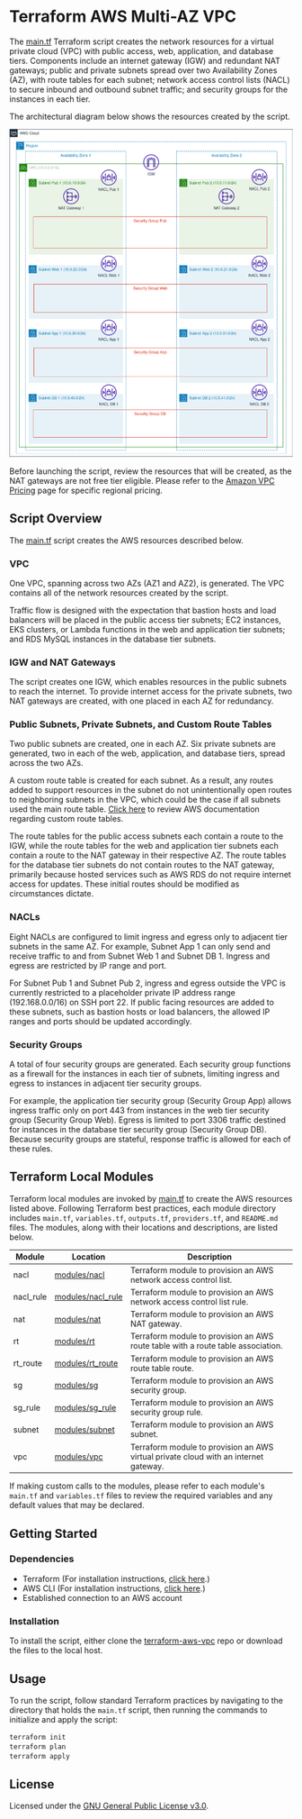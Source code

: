 # Terraform AWS Multi-AZ VPC
The [main.tf](./main.tf) Terraform script creates the network resources for a virtual private cloud (VPC) with public access, web, application, and database tiers.  Components include an internet gateway (IGW) and redundant NAT gateways; public and private subnets spread over two Availability Zones (AZ), with route tables for each subnet; network access control lists (NACL) to secure inbound and outbound subnet traffic; and security groups for the instances in each tier.

The architectural diagram below shows the resources created by the script.

![Multi-AZ-VPC diagram](./img/multi-az-vpc.png)

Before launching the script, review the resources that will be created, as the NAT gateways are not free tier eligible. Please refer to the [Amazon VPC Pricing](https://aws.amazon.com/vpc/pricing/) page for specific regional pricing.  

## Script Overview
The [main.tf](./main.tf) script creates the AWS resources described below.

### VPC
One VPC, spanning across two AZs (AZ1 and AZ2), is generated. The VPC contains all of the network resources created by the script.

Traffic flow is designed with the expectation that bastion hosts and load balancers will be placed in the public access tier subnets; EC2 instances, EKS clusters, or Lambda functions in the web and application tier subnets; and RDS MySQL instances in the database tier subnets.

### IGW and NAT Gateways 
The script creates one IGW, which enables resources in the public subnets to reach the internet. To provide internet access for the private subnets, two NAT gateways are created, with one placed in each AZ for redundancy. 

### Public Subnets, Private Subnets, and Custom Route Tables
Two public subnets are created, one in each AZ. Six private subnets are generated, two in each of the web, application, and database tiers, spread across the two AZs. 

A custom route table is created for each subnet. As a result, any routes added to support resources in the subnet do not unintentionally open routes to neighboring subnets in the VPC, which could be the case if all subnets used the main route table. [Click here](https://docs.aws.amazon.com/vpc/latest/userguide/subnet-route-tables.html#custom-route-tables) to review AWS documentation regarding custom route tables. 

The route tables for the public access subnets each contain a route to the IGW, while the route tables for the web and application tier subnets each contain a route to the NAT gateway in their respective AZ. The route tables for the database tier subnets do not contain routes to the NAT gateway, primarily because hosted services such as AWS RDS do not require internet access for updates. These initial routes should be modified as circumstances dictate.

### NACLs
Eight NACLs are configured to limit ingress and egress only to adjacent tier subnets in the same AZ. For example, Subnet App 1 can only send and receive traffic to and from Subnet Web 1 and Subnet DB 1. Ingress and egress are restricted by IP range and port.

For Subnet Pub 1 and Subnet Pub 2, ingress and egress outside the VPC is currently restricted to a placeholder private IP address range (192.168.0.0/16) on SSH port 22. If public facing resources are added to these subnets, such as bastion hosts or load balancers, the allowed IP ranges and ports should be updated accordingly.

### Security Groups
A total of four security groups are generated. Each security group functions as a firewall for the instances in each tier of subnets, limiting ingress and egress to instances in adjacent tier security groups.

For example, the application tier security group (Security Group App) allows ingress traffic only on port 443 from instances in the web tier security group (Security Group Web). Egress is limited to port 3306 traffic destined for instances in the database tier security group (Security Group DB). Because security groups are stateful, response traffic is allowed for each of these rules.

## Terraform Local Modules
Terraform local modules are invoked by [main.tf](./main.tf) to create the AWS resources listed above. Following Terraform best practices, each module directory includes `main.tf`, `variables.tf`, `outputs.tf`, `providers.tf`, and `README.md` files. The modules, along with their locations and descriptions, are listed below.

|Module|Location|Description|
|------|--------|-----------|
|nacl|[modules/nacl](./modules/nacl)|Terraform module to provision an AWS network access control list.|
|nacl_rule|[modules/nacl_rule](./modules/nacl_rule)|Terraform module to provision an AWS network access control list rule.|
|nat|[modules/nat](./modules/nat)|Terraform module to provision an AWS NAT gateway.|
|rt|[modules/rt](./modules/rt)|Terraform module to provision an AWS route table with a route table association.|
|rt_route|[modules/rt_route](./modules/rt_route)|Terraform module to provision an AWS route table route.|
|sg|[modules/sg](./modules/sg)|Terraform module to provision an AWS security group.|
|sg_rule|[modules/sg_rule](./modules/sg_rule)|Terraform module to provision an AWS security group rule.|
|subnet|[modules/subnet](./modules/subnet)|Terraform module to provision an AWS subnet.|
|vpc|[modules/vpc](./modules/vpc)|Terraform module to provision an AWS virtual private cloud with an internet gateway.|

If making custom calls to the modules, please refer to each module's `main.tf` and `variables.tf` files to review the required variables and any default values that may be declared.

## Getting Started

### Dependencies

+ Terraform (For installation instructions, [click here](https://developer.hashicorp.com/terraform/tutorials/aws-get-started/install-cli).)
+ AWS CLI (For installation instructions, [click here](https://docs.aws.amazon.com/cli/latest/userguide/getting-started-install.html).)
+ Established connection to an AWS account

### Installation
To install the script, either clone the [terraform-aws-vpc](.) repo or download the files to the local host. 

## Usage
To run the script, follow standard Terraform practices by navigating to the directory that holds the `main.tf` script, then running the commands to initialize and apply the script:

```bash
terraform init
terraform plan
terraform apply
```

## License
Licensed under the [GNU General Public License v3.0](./LICENSE).
